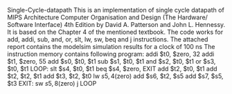 Single-Cycle-datapath
This is an implementation of single cycle datapath of MIPS Architecture Computer Organisation and Design (The Hardware/ Software Interface) 4th Edition by David A. Patterson and John L. Hennessy. It is based on the Chapter 4 of the mentioned textbook.
The code works for add, addi, sub, and, or, slt, lw, sw, beq and j instructions.
The attached report contains the modelsim simulation results for a clock of 100 ns
The instruction memory contains following program:
      addi $t0, $zero, 32 
      addi $t1, $zero, 55 
      add $s0, $t0, $t1 
      sub $s1, $t0, $t1 
      and $s2, $t0, $t1 
      or $s3, $t0, $t1
LOOP: slt $s4, $t0, $t1
      beq $s4, $zero, EXIT
      add $t2, $t0, $t1 
      add $t2, $t2, $t1
      add $t3, $t2, $t0 
      lw $s5, 4($zero) 
      add $s6, $t2, $s5
      add $s7, $s5, $t3 
EXIT: sw $s5, 8($zero)
      j LOOP
